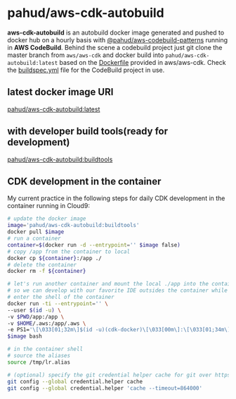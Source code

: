 # pahud/aws-cdk-autobuild
**aws-cdk-autobuild** is an autobuild docker image generated and pushed to docker hub on a hourly basis with [@pahud/aws-codebuild-patterns](https://www.npmjs.com/package/@pahud/aws-codebuild-patterns) running in **AWS CodeBuild**. Behind the scene a codebuild project just git clone the master branch from `aws/aws-cdk` and docker build into `pahud/aws-cdk-autobuild:latest` based on the [Dockerfile](https://github.com/aws/aws-cdk/blob/master/Dockerfile) provided in aws/aws-cdk. Check the [buildspec.yml](./buildspec.yml) file for the CodeBuild project in use.

## latest docker image URI
[pahud/aws-cdk-autobuild:latest](https://hub.docker.com/repository/docker/pahud/aws-cdk-autobuild/tags?page=1)

## with developer build tools(ready for development)
[pahud/aws-cdk-autobuild:buildtools](https://hub.docker.com/repository/docker/pahud/aws-cdk-autobuild/tags?page=1)

## CDK development in the container

My current practice in the following steps for daily CDK development in the container running in Cloud9:

```bash
# update the docker image
image='pahud/aws-cdk-autobuild:buildtools'
docker pull $image
# run a container
container=$(docker run -d --entrypoint='' $image false)
# copy /app from the container to local
docker cp ${container}:/app ./
# delete the container
docker rm -f ${container}

# let's run another container and mount the local ./app into the container:/app
# so we can develop with our favorite IDE outsides the container while we still can build or test it in the container
# enter the shell of the container
docker run -ti --entrypoint='' \
--user $(id -u) \
-v $PWD/app:/app \
-v $HOME/.aws:/app/.aws \
-e PS1='\[\033[01;32m\]$(id -u)(cdk-docker)\[\033[00m\]:\[\033[01;34m\]\w\[\033[00m\]$(__git_ps1 " (%s)" 2>/dev/null) $' \
$image bash

# in the container shell
# source the aliases
source /tmp/lr.alias

# (optional) specify the git credential helper cache for git over https protocol
git config --global credential.helper cache
git config --global credential.helper 'cache --timeout=864000'

```


